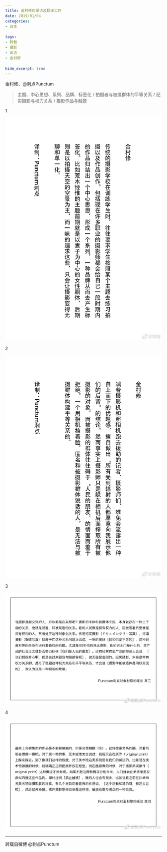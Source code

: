 ```yaml
---
title: 金村修的采访及翻译工作
date: 2019/01/04
categories:
- 日本

tags:
- 转载
- 摄影
- 采访
- 金村修

hide_excerpt: true
---
```


金村修、@刺点Punctum

> 主题、中心思想、系列、品牌、标签化 / 拍摄者与被摄群体的平等关系 / 纪实摄影与权力关系 / 摄影作品与触摸



<!--more-->

1



![](/images/0014/1.jpg)











2



![](/images/0014/2.jpg)









3



![](/images/0014/3.jpg)







4



![](/images/0014/4.jpg)





















---



转载自微博 @刺点Punctum

